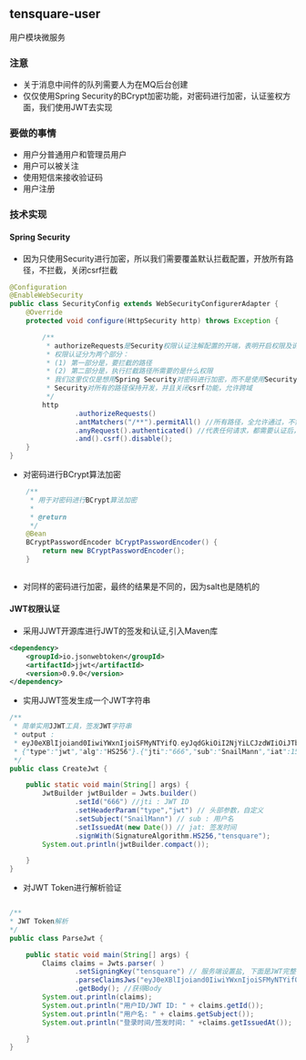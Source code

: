 ## tensquare-user

用户模块微服务

### 注意

- 关于消息中间件的队列需要人为在MQ后台创建
- 仅仅使用Spring Security的BCrypt加密功能，对密码进行加密，认证鉴权方面，我们使用JWT去实现

### 要做的事情

- 用户分普通用户和管理员用户
- 用户可以被关注
- 使用短信来接收验证码
- 用户注册

### 技术实现

#### Spring Security

- 因为只使用Security进行加密，所以我们需要覆盖默认拦截配置，开放所有路径，不拦截，关闭csrf拦截
```java
@Configuration
@EnableWebSecurity
public class SecurityConfig extends WebSecurityConfigurerAdapter {
    @Override
    protected void configure(HttpSecurity http) throws Exception {

        /**
         * authorizeRequests是Security权限认证注解配置的开端，表明开启权限及说明执行什么路径所需的权限
         * 权限认证分为两个部分：
         * (1) 第一部分是，要拦截的路径
         * (2) 第二部分是，执行拦截路径所需要的是什么权限
         * 我们这里仅仅是想用Spring Security对密码进行加密，而不是使用Security进行认证和鉴权，所以前提就是要先让
         * Security对所有的路径保持开发，并且关闭csrf功能，允许跨域
         */
        http
                .authorizeRequests()
                .antMatchers("/**").permitAll() //所有路径，全允许通过，不需要权限
                .anyRequest().authenticated() //代表任何请求，都需要认证后，才能访问，既需要登录认证
                .and().csrf().disable();
    }
}
```

- 对密码进行BCrypt算法加密
```java
    /**
     * 用于对密码进行BCrypt算法加密
     *
     * @return
     */
    @Bean
    BCryptPasswordEncoder bCryptPasswordEncoder() {
        return new BCryptPasswordEncoder();
    }
    
```
- 对同样的密码进行加密，最终的结果是不同的，因为salt也是随机的

#### JWT权限认证

- 采用JJWT开源库进行JWT的签发和认证,引入Maven库

```xml
<dependency>
    <groupId>io.jsonwebtoken</groupId>
    <artifactId>jjwt</artifactId>
    <version>0.9.0</version>
</dependency>
```

- 实用JJWT签发生成一个JWT字符串
```java
/**
 * 简单实用JJWT工具，签发JWT字符串
 * output : 
 * eyJ0eXBlIjoiand0IiwiYWxnIjoiSFMyNTYifQ.eyJqdGkiOiI2NjYiLCJzdWIiOiJTbmFpbE1hbm4iLCJpYXQiOjE1NjUxMDE3NDl9.pHpqToaxie9mtJM775AaL5j_p_mKoIC9XtY4NJ59_bg
 * {"type":"jwt","alg":"HS256"}.{"jti":"666","sub":"SnailMann","iat":1565101749}.xxxxxxxx...
 */
public class CreateJwt {

    public static void main(String[] args) {
        JwtBuilder jwtBuilder = Jwts.builder()
                .setId("666") //jti : JWT ID
                .setHeaderParam("type","jwt") // 头部参数，自定义
                .setSubject("SnailMann") // sub : 用户名
                .setIssuedAt(new Date()) // jat: 签发时间
                .signWith(SignatureAlgorithm.HS256,"tensquare");
        System.out.println(jwtBuilder.compact());

    }
}
```

- 对JWT Token进行解析验证
```java

/**
* JWT Token解析
*/
public class ParseJwt {

    public static void main(String[] args) {
        Claims claims = Jwts.parser( )
                .setSigningKey("tensquare") // 服务端设置盐, 下面是JWT完整字符串
                .parseClaimsJws("eyJ0eXBlIjoiand0IiwiYWxnIjoiSFMyNTYifQ.eyJqdGkiOiI2NjYiLCJzdWIiOiJTbmFpbE1hbm4iLCJpYXQiOjE1NjUxMDIzMjh9.FBuviL-iEarBboNWTD6lg_XwMhDq5Q5-CQX8pBDw9OE")
                .getBody(); //获得Body
        System.out.println(claims);
        System.out.println("用户ID/JWT ID: " + claims.getId());
        System.out.println("用户名: " + claims.getSubject());
        System.out.println("登录时间/签发时间: " +claims.getIssuedAt());

    }
}
```